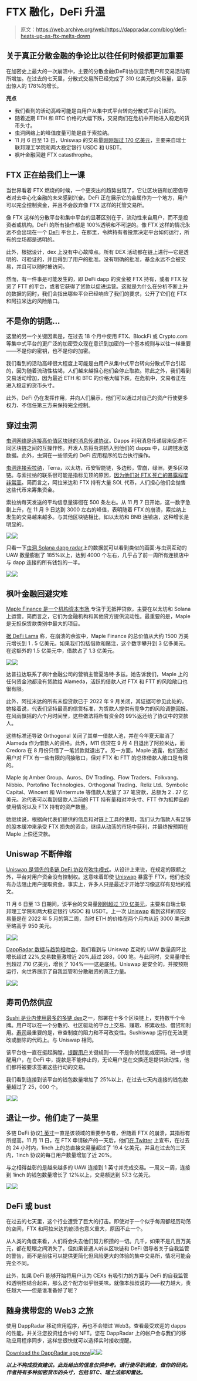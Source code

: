 # FTX 融化，DeFi 升温

> 原文：<https://web.archive.org/web/https://dappradar.com/blog/defi-heats-up-as-ftx-melts-down>

## 关于真正分散金融的争论比以往任何时候都更加重要

在加密史上最大的一次崩溃中，主要的分散金融(DeFi)协议显示用户和交易活动有所增加。在过去的七天里，分散式交易所已经完成了 310 亿美元的交易量，显示出惊人的 178%的增长。

**亮点**

*   我们看到的活动高峰可能是由用户从集中式平台转向分散式平台引起的。
*   随着近期 ETH 和 BTC 价格的大幅下跌，交易商们在危机中开始进入稳定的货币头寸。
*   虫洞网络上的峰值度量可能是由于索拉纳。
*   11 月 6 日至 13 日，Uniswap 的交易量[刚刚超过 170 亿美元](https://web.archive.org/web/20221201051811/https://info.uniswap.org/#/)，主要来自瑞士联邦理工学院和两大稳定银行 USDC 和 USDT。
*   枫叶金融回避 FTX catasthrophe。

## FTX 正在给我们上一课

当世界看着 FTX 燃烧的时候，一个更突出的趋势出现了，它让区块链和加密倡导者对去中心化金融的未来感到兴奋。DeFi 正在展示它的金属作为一个地方，用户可以完全控制资金，并且不会放弃像 FTX 这样的托管交易所。

像 FTX 这样的分散平台和集中平台的显著区别在于，流动性来自用户，而不是投资者或机构。DeFi 的所有操作都是 100%透明和不可逆的。像 FTX 这样的情况永远不会出现在一个 [DeFi](/web/20221201051811/https://dappradar.com/blog/what-is-defi-and-how-can-i-save-money-with-it/) 平台上，在那里，令牌持有者投票决定平台如何运行，所有的立场都是透明的。

此外，根据设计，dex 上没有中心故障点。所有 DEX 活动都在链上进行—它是透明的、可验证的，并且得到了用户的批准。没有明确的批准，基金永远不会被交易，并且可以随时被访问。

然而，有一件事是可能发生的，即 DeFi dapp 的资金被 FTX 持有，或者 FTX 投资了 FTT 的平台，或者它获得了贷款以促进运营。这就是为什么在分析不断上升的数据的同时，我们会指出哪些平台已经响应了我们的要求，公开了它们在 FTX 和阿拉米达的风险敞口。

## 不是你的钥匙…

这里的另一个关键因素是，在过去 18 个月中使用 FTX、BlockFi 或 Crypto.com 等集中式平台的更广泛的加密受众现在意识到加密的一个基本规则与以往一样重要——不是你的密钥，也不是你的加密。

我们看到的活动高峰很大程度上可能是由用户从集中式平台转向分散式平台引起的，因为随着流动性枯竭，人们越来越担心他们会停止取款。除此之外，我们看到交易活动增加，因为最近 ETH 和 BTC 的价格大幅下跌，在危机中，交易者正在进入稳定的货币头寸。

此外，DeFi 仍在发挥作用，并向人们展示，他们可以通过对自己的资产行使更多权力、不信任第三方来保持完全控制。

## 穿过虫洞

[虫洞网络是连接高价值区块链的消息传递协议](https://web.archive.org/web/20221201051811/https://dappradar.com/multichain/defi/wormhole)。Dapps 利用消息传递层来促进不同区块链之间的互操作性。开发人员将虫洞插入到他们的 dapps 中，以跨链发送数据。此外，虫洞在一些领先的 DeFi 应用程序的后台执行操作。

[虫洞连接索拉纳](https://web.archive.org/web/20221201051811/https://dappradar.com/multichain/defi/wormhole)，Terra，以太坊，币安智能链，多边形，雪崩，绿洲，更多区块链。与索拉纳的联系很可能是指标见顶的原因，[因为他们对 FTX 死亡的暴露程度非常高](https://web.archive.org/web/20221201051811/https://solana.com/news/solana-facts-ftx-bankruptcy)。简而言之，阿拉米达和 FTX 持有大量 SOL 代币，人们担心他们会抛售这些代币来筹集资金。

索拉纳每天发送的平均信息量徘徊在 500 条左右。从 11 月 7 日开始，这一数字急剧上升，在 11 月 9 日达到 3000 左右的峰值，表明随着 FTX 的崩溃，索拉纳上发生的交易越来越多。与其他区块链相比，如以太坊和 BNB 连锁店，这种增长是明显的。

![](img/79ae7323fad858fa28b53e3d0c63c73e.png)![](img/cda66088dc47a1991697b07a5b88afaf.png)

只看一下[虫洞 Solana dapp radar](https://web.archive.org/web/20221201051811/https://dappradar.com/solana/defi/wormhole)上的数据就可以看到类似的画面:与虫洞互动的 UAW 数量膨胀了 185%以上，达到 4000 个左右，几乎占了前一周所有连锁店中与 dapp 连接的所有钱包的一半。

![](img/282a6aebeb06edef59cf5d82ab648ccd.png)![](img/5a667d7685e93a95eec983b3d614f117.png)

## 枫叶金融回避灾难

[Maple Finance 是一个机构资本市场](https://web.archive.org/web/20221201051811/https://maplefinance.gitbook.io/maple/),专注于无抵押贷款，主要在以太坊和 Solana 上运营。简而言之，它们为金融机构和其他贷方提供流动性。最重要的是，Maple 是无担保贷款类别中最大的项目。

[据 DeFi Lama](https://web.archive.org/web/20221201051811/https://defillama.com/protocol/maple?denomination=USD) 称，在崩溃的余波中，Maple Finance 的总价值从大约 1500 万美元增长到 1 . 5 亿美元。如果我们包括借款和赌注，这个数字攀升到 3 亿多美元。在这额外的 1.5 亿美元中，借款占了 1.3 亿美元。

![](img/3397f05caa59dbd6f208b3f32776d72e.png)![](img/bd848c911e3a40097fc5a677838f21d5.png)

达普拉达联系了枫叶金融公司的营销主管夏洛特·多兹。她告诉我们，Maple 上的任何资金池都没有贷款给 Alameda，活跃的借款人对 FTX 和 FTT 的风险敞口也很有限。

此外，阿拉米达的所有未偿贷款已于 2022 年 9 月关闭，其证据可参见此处的。她接着说，代表们坚持最高的信贷标准，为贷款人提供有竞争力的风险调整回报。在风雨飘摇的六个月时间里，这些做法将所有资金的 99%返还给了协议中的贷款人。

这些标准还导致 Orthogonal 关闭了其单一借款人池，并在今年夏天取消了 Alameda 作为借款人的资格。此外，M11 信贷在 9 月 4 日退出了阿拉米达，而 Credora 在 8 月份只借了一笔贷款就退出了。另一方面，Maple 透露，他们通过用户对 FTX 有一些有限的间接敞口，但对 FTX 和 FTT 的总体借款人敞口是有限的。

Maple 向 Amber Group、Auros、DV Trading、Flow Traders、Folkvang、Nibbio、Portofino Technologies、Orthogonal Trading、Reliz Ltd、Symbolic Capital、Wincent 和 Wintermute 等借款人发放了 37 笔贷款，总额为 2 . 27 亿美元。池代表可以看到借款人当前的 FTT 持有量和对冲头寸、FTT 作为抵押品的使用情况以及 FTX 持有的资产数量。

她继续说，根据向代表们提供的信息和对链上工具的使用，我们认为借款人有足够的股本缓冲来承受 FTX 损失的资金，继续从动荡的市场中获利，并最终按预期在 Maple 上偿还贷款。

## Uniswap 不断伸缩

[Uniswap 是领先的多链 DeFi 协议](https://web.archive.org/web/20221201051811/https://dappradar.com/multichain/exchanges/uniswap-v3)在[吹牛模式](https://web.archive.org/web/20221201051811/https://twitter.com/Uniswap/status/1590802422129364992)。从设计上来说，在规定的限额之外，平台对用户资金没有控制权。这意味着即使 [Uniswap](https://web.archive.org/web/20221201051811/https://dappradar.com/multichain/exchanges/uniswap-v3) 暴露于 FTX，他们也没有办法阻止用户提取资金。事实上，许多人只是最近才开始学习像这样有见地的推文。

11 月 6 日至 13 日期间，该平台的交易量[刚刚超过 170 亿美元](https://web.archive.org/web/20221201051811/https://info.uniswap.org/#/)，主要来自瑞士联邦理工学院和两大稳定银行 USDC 和 USDT。上一次 [Uniswap](https://web.archive.org/web/20221201051811/https://dappradar.com/multichain/exchanges/uniswap-v3) 看到这样的周交易量是在 2022 年 5 月的第二周，当时 ETH 的价格在两个月内从近 3000 美元跌至略高于 950 美元。

![](img/0dca9543a551668edc6e809f0cb592d2.png)![](img/bf4e917d15535e33f379f279cbe03abb.png)

[DappRadar 数据与趋势相吻合](https://web.archive.org/web/20221201051811/https://dappradar.com/multichain/exchanges/uniswap-v3)，我们看到与 Uniswap 互动的 UAW 数量周环比增长超过 22%,交易数量激增近 20%,超过 288，000 笔。与此同时，交易量增长到超过 710 亿美元，增长了 104%——这是底线。Uniswap 是安全的，并按预期运行，向世界展示了自我监管和分散融资的真正力量。

![](img/753c580bed432fafa683bbd03d55b86a.png)![](img/7ac981bb92ecb55e5e6c39f7bbacb87f.png)

## 寿司仍然供应

[Sushi 是业内使用最多的多链 dex](https://web.archive.org/web/20221201051811/https://dappradar.com/multichain/defi/sushi)之一，部署在十多个区块链上，支持数千个令牌。用户可以在一个分散的、社区驱动的平台上交易、赚取、积累收益、借贷和利用。[寿司](https://web.archive.org/web/20221201051811/https://dappradar.com/multichain/defi/sushi)最重要的是，审查制度的阻力和不可改变性。Sushiswap 运行在无法更改或删除的代码上。与 Uniswap 相同。

该平台也一直在挺起胸膛，[提醒用户](https://web.archive.org/web/20221201051811/https://twitter.com/SushiSwap/status/1590281244142862336)关键规则——不是你的钥匙或密码。进一步提醒用户，在 DeFi 中，提款是不能停止的，无论用户是在交换还是提供流动性，他们都将被要求签署这些行动的交易。

我们看到连接到该平台的钱包数量增加了 25%以上，在过去七天内连接的钱包数量超过了 25，000 个。

![](img/f12a20c41a0f070ae2af8c6717781953.png)![](img/9bf85b83069fdb8cf3f1a8f4c29d261d.png)

## 退让一步。他们走了一英里

多链 DeFi 协议[1 英寸](https://web.archive.org/web/20221201051811/https://dappradar.com/multichain/defi/1inch-network)一直是该领域的重要参与者，但随着 FTX 的崩溃，其指标有所提高。11 月 11 日，在 FTX 申请破产的一天后，他们[在 Twitter](https://web.archive.org/web/20221201051811/https://dune.com/1inch) 上宣布，在过去的 24 小时内，1inch 上的总直接交易量超过了 19.4 亿美元，并且在过去的三天内，1inch 协议的每日用户数量增加了近 20%。

与之相得益彰的是越来越多的 UAW 连接到 1 英寸并完成交易。一周又一周，连接到 1inch 的钱包数量增长了 12%以上，交易额达到 57.3 亿美元。

![](img/5c67c34d185577c8fe3d95dcde401dd3.png)![](img/025b4006ea8a96eab9d9341d405149a9.png)

## DeFi 或 bust

在过去的七天里，这个行业遭受了巨大的打击。即使对于一个似乎每周都经历动荡的空间，FTX 和阿拉米达的崩溃也意义重大，原因不止一个。

从人类的角度来看，人们将会失去他们努力积攒的一切。几千，如果不是几百万美元，都在眨眼之间消失了。但如果普通人听从区块链和 DeFi 倡导者关于自我监管的警告，而不是前往可以提供更简化但风险更大的体验的集中交易所，情况可能会完全不同。

此外，如果 DeFi 能够开始将用户认为 CEXs 有吸引力的方面与 DeFi 的自我监管和透明性结合起来，那么这个配方似乎很美味。就像本叔叔说的——权力越大，责任越大——但是谁准备好了呢？

## 随身携带您的 Web3 之旅

使用 DappRadar 移动应用程序，再也不会错过 Web3。查看最受欢迎的 dapps 的性能，并关注您投资组合中的 NFT。您在 DappRadar 上的帐户会与我们的移动应用程序同步，这样您很快就可以选择实时接收提醒。

[Download the DappRadar app now](https://web.archive.org/web/20221201051811/https://dappradar.app.link/blog)[](https://web.archive.org/web/20221201051811/https://play.google.com/store/apps/details?id=com.portfolio.dappradar)[![](img/a3634373d68930c5d4e8a7fce618f91f.png)<picture>![](img/b6d7233e23049c814811848c7bdc45b8.png)</picture>](https://web.archive.org/web/20221201051811/https://play.google.com/store/apps/details?id=com.portfolio.dappradar)

***以上不构成投资建议。此处给出的信息仅供参考。请行使尽职调查，做你的研究。作者持有多种加密货币的头寸，包括 BTC、瑞士法郎和雷达。***